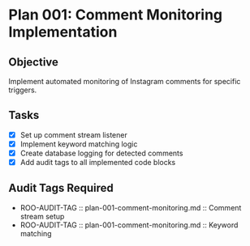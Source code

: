 # Plan 001: Comment Monitoring Implementation

## Objective
Implement automated monitoring of Instagram comments for specific triggers.

## Tasks
- [x] Set up comment stream listener
- [x] Implement keyword matching logic
- [x] Create database logging for detected comments
- [x] Add audit tags to all implemented code blocks

## Audit Tags Required
- ROO-AUDIT-TAG :: plan-001-comment-monitoring.md :: Comment stream setup
- ROO-AUDIT-TAG :: plan-001-comment-monitoring.md :: Keyword matching